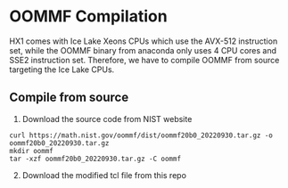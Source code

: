 # OOMMF Compilation

HX1 comes with Ice Lake Xeons CPUs which use the AVX-512 instruction set, while the OOMMF binary from anaconda only uses 4 CPU cores and SSE2 instruction set. Therefore, we have to compile OOMMF from source targeting the Ice Lake CPUs.


## Compile from source

1. Download the source code from NIST website
```
curl https://math.nist.gov/oommf/dist/oommf20b0_20220930.tar.gz -o oommf20b0_20220930.tar.gz
mkdir oommf
tar -xzf oommf20b0_20220930.tar.gz -C oommf
```


2. Download the modified tcl file from this repo
